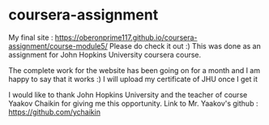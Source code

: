 # coursera-assignment

My final site : https://oberonprime117.github.io/coursera-assignment/course-module5/ 
Please do check it out :) 
This was done as an assignment for John Hopkins University coursera course.

The complete work for the website has been going on for a month and I am happy to say that it works :) 
I will upload my certificate of JHU once I get it 

I would like to thank John Hopkins University and the teacher of course Yaakov Chaikin for giving me this opportunity.
Link to Mr. Yaakov's github : https://github.com/ychaikin
